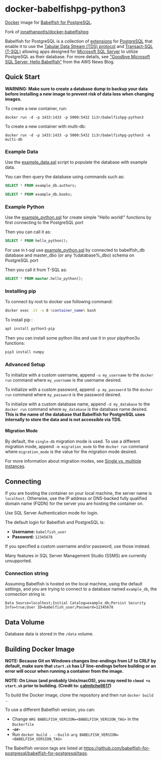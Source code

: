 # docker-babelfishpg-python3
[Docker](https://www.docker.com/) image for [Babelfish for PostgreSQL](https://babelfishpg.org/).

Fork of [jonathanpotts/docker-babelfishpg](https://github.com/jonathanpotts/docker-babelfishpg)


Babelfish for PostgreSQL is a collection of [extensions](https://github.com/babelfish-for-postgresql/babelfish_extensions) for [PostgreSQL](https://www.postgresql.org/) that enable it to use the [Tabular Data Stream (TDS) protocol](https://docs.microsoft.com/openspecs/windows_protocols/ms-tds) and [Transact-SQL (T-SQL)](https://docs.microsoft.com/sql/t-sql/language-reference) allowing apps designed for [Microsoft SQL Server](https://docs.microsoft.com/sql/sql-server) to utilize PostgreSQL as their database. For more details, see ["Goodbye Microsoft SQL Server, Hello Babelfish"](https://aws.amazon.com/blogs/aws/goodbye-microsoft-sql-server-hello-babelfish/) from the AWS News Blog.

## Quick Start

**WARNING: Make sure to create a database dump to backup your data before installing a new image to prevent risk of data loss when changing images.**

To create a new container, run:

`docker run -d -p 1433:1433 -p 5000:5432 1i3r/babelfishpg-python3`

To create a new container with multi-db:

`docker run -d -p 1433:1433 -p 5000:5432 1i3r/babelfishpg-python3 -m multi-db`

### Example Data

Use the [example_data.sql](https://github.com/ArchaicLier/docker-babelfishpg-python3/blob/main/example_data.sql) script to populate the database with example data.

You can then query the database using commands such as:

```sql
SELECT * FROM example_db.authors;
```

```sql
SELECT * FROM example_db.books;
```

### Example Python

Use the [example_python.sql](https://github.com/ArchaicLier/docker-babelfishpg-python3/blob/main/example_python.sql) for create simple "Hello world!" functions by first connecting to the PostgreSQL port

Then you can call it as:

```sql
SELECT * FROM hello_python();
```

For use in t-sql use [example_python.sql](https://github.com/ArchaicLier/docker-babelfishpg-python3/blob/main/example_python.sql) by connected to babelfish_db database and master_dbo (or any %database%_dbo) schema on PostgreSQL port

Then you call it from T-SQL as:
```sql
SELECT * FROM master.hello_python();
```

### Installing pip

To connect by root to docker use following command:

```cmd
docker exec -it -u 0 %container_name% bash
```

To install pip :

```sh
apt install python3-pip
```

Then you can install some python libs and use it in your plpython3u functions:

```sh
pip3 install numpy
```

### Advanced Setup

To initialize with a custom username, append `-u my_username` to the `docker run` command where `my_username` is the username desired.

To initialize with a custom password, append `-p my_password` to the `docker run` command where `my_password` is the password desired.

To initialize with a custom database name, append `-d my_database` to the `docker run` command where `my_database` is the database name desired. **This is the name of the database that Babelfish for PostgreSQL uses internally to store the data and is not accessible via TDS.**

#### Migration Mode

By default, the `single-db` migration mode is used.
To use a different migration mode, append `-m migration_mode` to the `docker run` command where `migration_mode` is the value for the migration mode desired.

For more information about migration modes, see [Single vs. multiple instances](https://babelfishpg.org/docs/installation/single-multiple/).

## Connecting

If you are hosting the container on your local machine, the server name is `localhost`. Otherwise, use the IP address or DNS-backed fully qualified domain name (FQDN) for the server you are hosting the container on.

Use SQL Server Authentication mode for login.

The default login for Babelfish and PostgreSQL is:

* **Username:** `babelfish_user`
* **Password:** `12345678`

If you specified a custom username and/or password, use those instead.

Many features in SQL Server Management Studio (SSMS) are currently unsupported.

### Connection string

Assuming Babelfish is hosted on the local machine, using the default settings, and you are trying to connect to a database named `example_db`, the connection string is:

`Data Source=localhost;Initial Catalog=example_db;Persist Security Info=true;User ID=babelfish_user;Password=12345678`

## Data Volume 

Database data is stored in the `/data` volume.

## Building Docker Image 

**NOTE: Because Git on Windows changes line-endings from LF to CRLF by default, make sure that `start.sh` has LF line-endings before building or an error will occur when running a container from the image.**

**NOTE: On Linux (and probably Unix/macOS), you may need to `chmod +x start.sh` prior to building. (Credit to: [calmitchell617](https://github.com/calmitchell617))**

To build the Docker image, clone the repository and then run `docker build .`.

To use a different Babelfish version, you can:
 * Change `ARG BABELFISH_VERSION=<BABELFISH_VERSION_TAG>` in the `Dockerfile`
 * **-or-**
 * Run `docker build . --build-arg BABELFISH_VERSION=<BABELFISH_VERSION_TAG>`

The Babelfish version tags are listed at https://github.com/babelfish-for-postgresql/babelfish-for-postgresql/tags.
